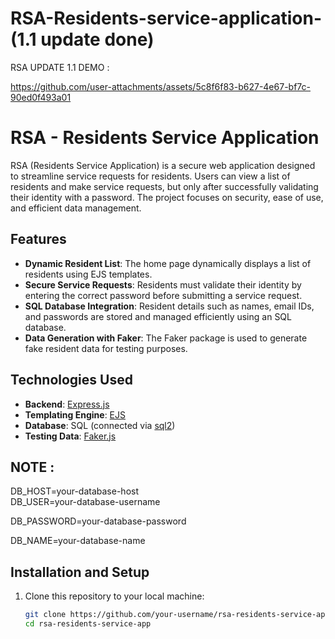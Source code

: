 # RSA-Residents-service-application- (1.1 update done)

RSA UPDATE 1.1 DEMO :


https://github.com/user-attachments/assets/5c8f6f83-b627-4e67-bf7c-90ed0f493a01

# RSA - Residents Service Application

RSA (Residents Service Application) is a secure web application designed to streamline service requests for residents. Users can view a list of residents and make service requests, but only after successfully validating their identity with a password. The project focuses on security, ease of use, and efficient data management.

## Features

- **Dynamic Resident List**: The home page dynamically displays a list of residents using EJS templates.
- **Secure Service Requests**: Residents must validate their identity by entering the correct password before submitting a service request.
- **SQL Database Integration**: Resident details such as names, email IDs, and passwords are stored and managed efficiently using an SQL database.
- **Data Generation with Faker**: The Faker package is used to generate fake resident data for testing purposes.

## Technologies Used

- **Backend**: [Express.js](https://expressjs.com/)
- **Templating Engine**: [EJS](https://ejs.co/)
- **Database**: SQL (connected via [sql2](https://www.npmjs.com/package/mysql2))
- **Testing Data**: [Faker.js](https://fakerjs.dev/)

## NOTE :
DB_HOST=your-database-host
<br>
DB_USER=your-database-username
<br>

DB_PASSWORD=your-database-password
<br>

DB_NAME=your-database-name

## Installation and Setup

1. Clone this repository to your local machine:
   ```bash
   git clone https://github.com/your-username/rsa-residents-service-app.git
   cd rsa-residents-service-app


